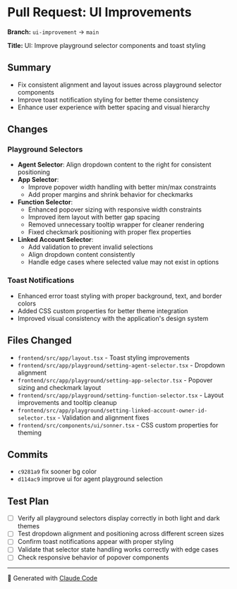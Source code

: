 # Pull Request: UI Improvements

**Branch:** `ui-improvement` → `main`

**Title:** UI: Improve playground selector components and toast styling

## Summary

- Fix consistent alignment and layout issues across playground selector components
- Improve toast notification styling for better theme consistency
- Enhance user experience with better spacing and visual hierarchy

## Changes

### Playground Selectors
- **Agent Selector**: Align dropdown content to the right for consistent positioning
- **App Selector**:
  - Improve popover width handling with better min/max constraints
  - Add proper margins and shrink behavior for checkmarks
- **Function Selector**:
  - Enhanced popover sizing with responsive width constraints
  - Improved item layout with better gap spacing
  - Removed unnecessary tooltip wrapper for cleaner rendering
  - Fixed checkmark positioning with proper flex properties
- **Linked Account Selector**:
  - Add validation to prevent invalid selections
  - Align dropdown content consistently
  - Handle edge cases where selected value may not exist in options

### Toast Notifications
- Enhanced error toast styling with proper background, text, and border colors
- Added CSS custom properties for better theme integration
- Improved visual consistency with the application's design system

## Files Changed

- `frontend/src/app/layout.tsx` - Toast styling improvements
- `frontend/src/app/playground/setting-agent-selector.tsx` - Dropdown alignment
- `frontend/src/app/playground/setting-app-selector.tsx` - Popover sizing and checkmark layout
- `frontend/src/app/playground/setting-function-selector.tsx` - Layout improvements and tooltip cleanup
- `frontend/src/app/playground/setting-linked-account-owner-id-selector.tsx` - Validation and alignment fixes
- `frontend/src/components/ui/sonner.tsx` - CSS custom properties for theming

## Commits

- `c9281a9` fix sooner bg color
- `d114ac9` improve ui for agent playground selection

## Test Plan

- [ ] Verify all playground selectors display correctly in both light and dark themes
- [ ] Test dropdown alignment and positioning across different screen sizes
- [ ] Confirm toast notifications appear with proper styling
- [ ] Validate that selector state handling works correctly with edge cases
- [ ] Check responsive behavior of popover components

---

🤖 Generated with [Claude Code](https://claude.ai/code)

